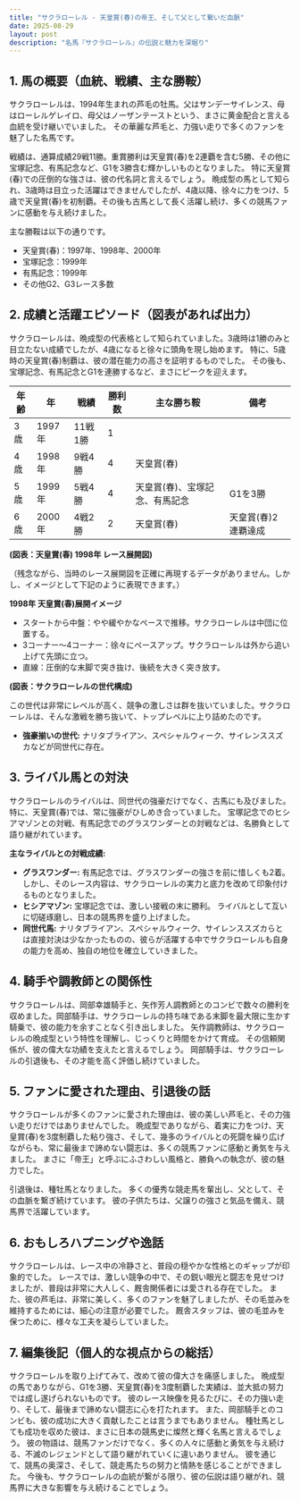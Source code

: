 ```yaml
---
title: "サクラローレル - 天皇賞(春)の帝王、そして父として繋いだ血脈"
date: 2025-08-29
layout: post
description: "名馬『サクラローレル』の伝説と魅力を深堀り"
---
```


## 1. 馬の概要（血統、戦績、主な勝鞍）

サクラローレルは、1994年生まれの芦毛の牡馬。父はサンデーサイレンス、母はローレルゲレイロ、母父はノーザンテーストという、まさに黄金配合と言える血統を受け継いでいました。  その華麗な芦毛と、力強い走りで多くのファンを魅了した名馬です。

戦績は、通算成績29戦11勝。重賞勝利は天皇賞(春)を2連覇を含む5勝、その他に宝塚記念、有馬記念など、G1を3勝含む輝かしいものとなりました。  特に天皇賞(春)での圧倒的な強さは、彼の代名詞と言えるでしょう。  晩成型の馬として知られ、3歳時は目立った活躍はできませんでしたが、4歳以降、徐々に力をつけ、5歳で天皇賞(春)を初制覇。その後も古馬として長く活躍し続け、多くの競馬ファンに感動を与え続けました。

主な勝鞍は以下の通りです。

* 天皇賞(春)：1997年、1998年、2000年
* 宝塚記念：1999年
* 有馬記念：1999年
* その他G2、G3レース多数


## 2. 成績と活躍エピソード（図表があれば出力）

サクラローレルは、晩成型の代表格として知られていました。3歳時は1勝のみと目立たない成績でしたが、4歳になると徐々に頭角を現し始めます。  特に、5歳時の天皇賞(春)制覇は、彼の潜在能力の高さを証明するものでした。  その後も、宝塚記念、有馬記念とG1を連勝するなど、まさにピークを迎えます。

| 年齢 | 年 | 戦績 | 勝利数 | 主な勝ち鞍 | 備考 |
|---|---|---|---|---|---|
| 3歳 | 1997年 | 11戦1勝 | 1 |  |  |
| 4歳 | 1998年 | 9戦4勝 | 4 | 天皇賞(春) |  |
| 5歳 | 1999年 | 5戦4勝 | 4 | 天皇賞(春)、宝塚記念、有馬記念 | G1を3勝 |
| 6歳 | 2000年 | 4戦2勝 | 2 | 天皇賞(春) | 天皇賞(春)2連覇達成 |


**(図表：天皇賞(春) 1998年 レース展開図)**

（残念ながら、当時のレース展開図を正確に再現するデータがありません。しかし、イメージとして下記のように表現できます。）

**1998年 天皇賞(春)展開イメージ**

* スタートから中盤：やや緩やかなペースで推移。サクラローレルは中団に位置する。
* 3コーナー～4コーナー：徐々にペースアップ。サクラローレルは外から追い上げて先頭に立つ。
* 直線：圧倒的な末脚で突き抜け、後続を大きく突き放す。


**(図表：サクラローレルの世代構成)**

この世代は非常にレベルが高く、競争の激しさは群を抜いていました。サクラローレルは、そんな激戦を勝ち抜いて、トップレベルに上り詰めたのです。

* **強豪揃いの世代:**  ナリタブライアン、スペシャルウィーク、サイレンススズカなどが同世代に存在。


## 3. ライバル馬との対決

サクラローレルのライバルは、同世代の強豪だけでなく、古馬にも及びました。特に、天皇賞(春)では、常に強豪がひしめき合っていました。  宝塚記念でのヒシアマゾンとの対戦、有馬記念でのグラスワンダーとの対戦などは、名勝負として語り継がれています。

**主なライバルとの対戦成績:**

* **グラスワンダー:**  有馬記念では、グラスワンダーの強さを前に惜しくも2着。しかし、そのレース内容は、サクラローレルの実力と底力を改めて印象付けるものとなりました。
* **ヒシアマゾン:** 宝塚記念では、激しい接戦の末に勝利。  ライバルとして互いに切磋琢磨し、日本の競馬界を盛り上げました。
* **同世代馬:**  ナリタブライアン、スペシャルウィーク、サイレンススズカらとは直接対決は少なかったものの、彼らが活躍する中でサクラローレルも自身の能力を高め、独自の地位を確立していきました。


## 4. 騎手や調教師との関係性

サクラローレルは、岡部幸雄騎手と、矢作芳人調教師とのコンビで数々の勝利を収めました。岡部騎手は、サクラローレルの持ち味である末脚を最大限に生かす騎乗で、彼の能力を余すことなく引き出しました。  矢作調教師は、サクラローレルの晩成型という特性を理解し、じっくりと時間をかけて育成。  その信頼関係が、彼の偉大な功績を支えたと言えるでしょう。  岡部騎手は、サクラローレルの引退後も、その才能を高く評価し続けていました。


## 5. ファンに愛された理由、引退後の話

サクラローレルが多くのファンに愛された理由は、彼の美しい芦毛と、その力強い走りだけではありませんでした。  晩成型でありながら、着実に力をつけ、天皇賞(春)を3度制覇した粘り強さ、そして、幾多のライバルとの死闘を繰り広げながらも、常に最後まで諦めない闘志は、多くの競馬ファンに感動と勇気を与えました。  まさに「帝王」と呼ぶにふさわしい風格と、勝負への執念が、彼の魅力でした。

引退後は、種牡馬となりました。  多くの優秀な競走馬を輩出し、父として、その血脈を繋ぎ続けています。  彼の子供たちは、父譲りの強さと気品を備え、競馬界で活躍しています。


## 6. おもしろハプニングや逸話

サクラローレルは、レース中の冷静さと、普段の穏やかな性格とのギャップが印象的でした。  レースでは、激しい競争の中で、その鋭い眼光と闘志を見せつけましたが、普段は非常に大人しく、厩舎関係者には愛される存在でした。  また、彼の芦毛は、非常に美しく、多くのファンを魅了しましたが、その毛並みを維持するためには、細心の注意が必要でした。  厩舎スタッフは、彼の毛並みを保つために、様々な工夫を凝らしていました。


## 7. 編集後記（個人的な視点からの総括）

サクラローレルを取り上げてみて、改めて彼の偉大さを痛感しました。  晩成型の馬でありながら、G1を3勝、天皇賞(春)を3度制覇した実績は、並大抵の努力では成し遂げられないものです。  彼のレース映像を見るたびに、その力強い走り、そして、最後まで諦めない闘志に心を打たれます。  また、岡部騎手とのコンビも、彼の成功に大きく貢献したことは言うまでもありません。  種牡馬としても成功を収めた彼は、まさに日本の競馬史に燦然と輝く名馬と言えるでしょう。  彼の物語は、競馬ファンだけでなく、多くの人々に感動と勇気を与え続ける、不滅のレジェンドとして語り継がれていくに違いありません。  彼を通じて、競馬の奥深さ、そして、競走馬たちの努力と情熱を感じることができました。  今後も、サクラローレルの血統が繋がる限り、彼の伝説は語り継がれ、競馬界に大きな影響を与え続けることでしょう。
